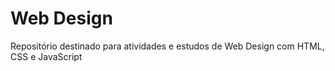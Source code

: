 # Web Design
 Repositório destinado para atividades e estudos de Web Design com HTML, CSS e JavaScript
